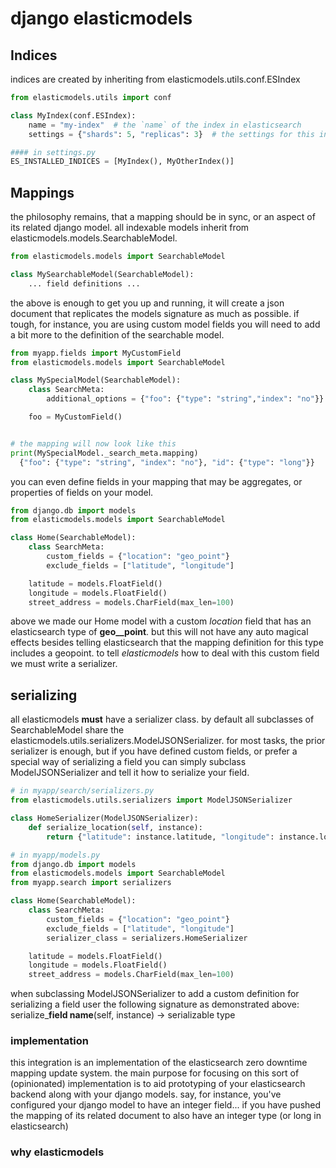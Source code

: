 # django elasticmodels


## Indices

indices are created by inheriting from elasticmodels.utils.conf.ESIndex
``` python
from elasticmodels.utils import conf

class MyIndex(conf.ESIndex):
    name = "my-index"  # the `name` of the index in elasticsearch
    settings = {"shards": 5, "replicas": 3}  # the settings for this index

#### in settings.py
ES_INSTALLED_INDICES = [MyIndex(), MyOtherIndex()]
```

## Mappings

the philosophy remains, that a mapping should be in sync, or an aspect of its related django model. all indexable models inherit from elasticmodels.models.SearchableModel.

``` python
from elasticmodels.models import SearchableModel

class MySearchableModel(SearchableModel):
    ... field definitions ...
```

the above is enough to get you up and running, it will create a json document that replicates the models signature as much as possible. if tough, for instance, you are using custom model fields you will need to add a bit more to the definition of the searchable model.

``` python
from myapp.fields import MyCustomField
from elasticmodels.models import SearchableModel

class MySpecialModel(SearchableModel):
    class SearchMeta:
        additional_options = {"foo": {"type": "string","index": "no"}}

    foo = MyCustomField()


# the mapping will now look like this
print(MySpecialModel._search_meta.mapping)
  {"foo": {"type": "string", "index": "no"}, "id": {"type": "long"}}
```

you can even define fields in your mapping that may be aggregates, or properties of fields on your model.

``` python
from django.db import models
from elasticmodels.models import SearchableModel

class Home(SearchableModel):
    class SearchMeta:
        custom_fields = {"location": "geo_point"}
        exclude_fields = ["latitude", "longitude"]

    latitude = models.FloatField()
    longitude = models.FloatField()
    street_address = models.CharField(max_len=100)
```

above we made our Home model with a custom _location_ field that has an elasticsearch type of **geo__point**. but this will not have any auto magical effects besides telling elasticsearch that the mapping definition for this type includes a geopoint. to tell _elasticmodels_ how to deal with this custom field we must write a serializer.

## serializing

all elasticmodels __must__ have a serializer class. by default all subclasses of SearchableModel share the elasticmodels.utils.serializers.ModelJSONSerializer. for most tasks, the prior serializer is enough, but if you have defined custom fields, or prefer a special way of serializing a field you can simply subclass ModelJSONSerializer and tell it how to serialize your field.

``` python
# in myapp/search/serializers.py
from elasticmodels.utils.serializers import ModelJSONSerializer

class HomeSerializer(ModelJSONSerializer):
    def serialize_location(self, instance):
        return {"latitude": instance.latitude, "longitude": instance.longitude}

# in myapp/models.py
from django.db import models
from elasticmodels.models import SearchableModel
from myapp.search import serializers

class Home(SearchableModel):
    class SearchMeta:
        custom_fields = {"location": "geo_point"}
        exclude_fields = ["latitude", "longitude"]
        serializer_class = serializers.HomeSerializer

    latitude = models.FloatField()
    longitude = models.FloatField()
    street_address = models.CharField(max_len=100)
```

when subclassing ModelJSONSerializer to add a custom definition for serializing a field user the following signature as demonstrated above:
  serialize\_**field name**(self, instance) -> serializable type

### implementation

this integration is an implementation of the elasticsearch zero downtime mapping update system. the main purpose for focusing on this sort of (opinionated) implementation is to aid prototyping of your elasticsearch backend along with your django models. say, for instance, you've configured your django model to have an integer field... if you have pushed the mapping of its related document to also have an integer type (or long in elasticsearch)

### why elasticmodels

